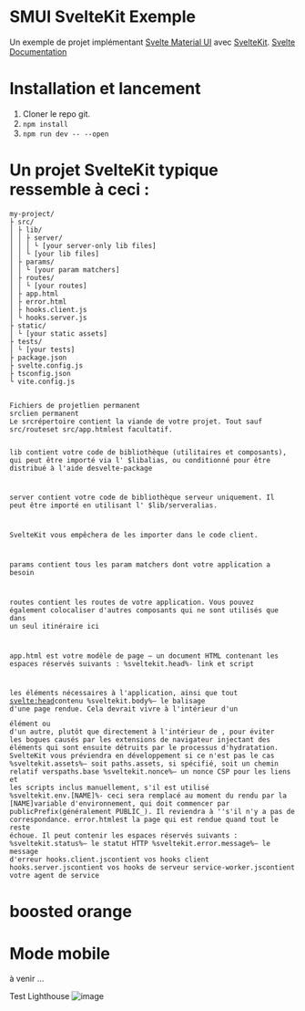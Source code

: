 # SMUI SvelteKit Exemple

Un exemple de projet implémentant [Svelte Material UI](https://github.com/hperrin/svelte-material-ui) avec [SvelteKit](https://kit.svelte.dev/).
[Svelte Documentation](https://kit.svelte.dev/docs)

# Installation et lancement

1. Cloner le repo git.
2. `npm install`
3. `npm run dev -- --open`

# Un projet SvelteKit typique ressemble à ceci :

```
my-project/
├ src/
│ ├ lib/
│ │ ├ server/
│ │ │ └ [your server-only lib files]
│ │ └ [your lib files]
│ ├ params/
│ │ └ [your param matchers]
│ ├ routes/
│ │ └ [your routes]
│ ├ app.html
│ ├ error.html
│ ├ hooks.client.js
│ └ hooks.server.js
├ static/
│ └ [your static assets]
├ tests/
│ └ [your tests]
├ package.json
├ svelte.config.js
├ tsconfig.json
└ vite.config.js
```

<code>
Fichiers de projetlien permanent
srclien permanent
Le srcrépertoire contient la viande de votre projet. Tout sauf src/routeset src/app.htmlest facultatif.

lib contient votre code de bibliothèque (utilitaires et composants), qui peut être importé via l' $libalias, ou conditionné pour être distribué à l'aide desvelte-package

server contient votre code de bibliothèque serveur uniquement. Il peut être importé en utilisant l' $lib/serveralias.

SvelteKit vous empêchera de les importer dans le code client.

params contient tous les param matchers dont votre application a besoin

routes contient les routes de votre application. Vous pouvez également colocaliser d'autres composants qui ne sont utilisés que dans un seul itinéraire ici

app.html est votre modèle de page — un document HTML contenant les espaces réservés suivants :
%sveltekit.head%- link et script

les éléments nécessaires à l'application, ainsi que tout <svelte:head>contenu
%sveltekit.body%— le balisage d'une page rendue. Cela devrait vivre à l'intérieur d'un <div>élément ou d'un autre, plutôt que directement à l'intérieur de <body>, pour éviter les bogues causés par les extensions de navigateur injectant des éléments qui sont ensuite détruits par le processus d'hydratation. SvelteKit vous préviendra en développement si ce n'est pas le cas
%sveltekit.assets%— soit paths.assets, si spécifié, soit un chemin relatif verspaths.base
%sveltekit.nonce%— un nonce CSP pour les liens et les scripts inclus manuellement, s'il est utilisé
%sveltekit.env.[NAME]%- ceci sera remplacé au moment du rendu par la [NAME]variable d'environnement, qui doit commencer par publicPrefix(généralement PUBLIC\_). Il reviendra à ''s'il n'y a pas de correspondance.
error.htmlest la page qui est rendue quand tout le reste échoue. Il peut contenir les espaces réservés suivants :
%sveltekit.status%— le statut HTTP
%sveltekit.error.message%— le message d'erreur
hooks.client.jscontient vos hooks client
hooks.server.jscontient vos hooks de serveur
service-worker.jscontient votre agent de service
</code>

# boosted orange

# Mode mobile

à venir ...

Test Lighthouse
![image](https://user-images.githubusercontent.com/55719162/231885629-1e3dc41a-1f17-4988-b871-279e8addb048.png)
